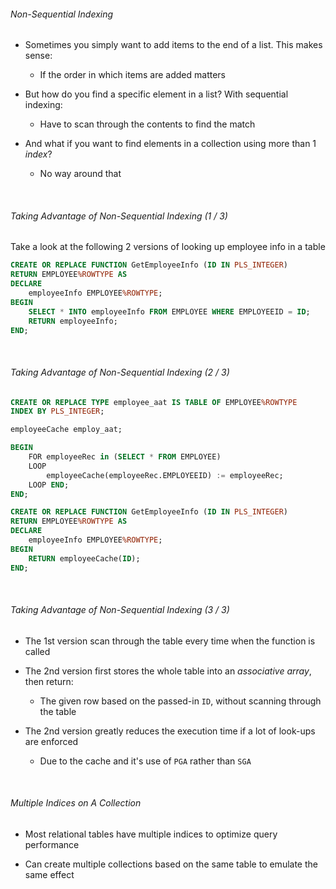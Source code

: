 ###### Non-Sequential Indexing

- Sometimes you simply want to add items to the end of a list. This makes sense:
  
  - If the order in which items are added matters

- But how do you find a specific element in a list? With sequential indexing: 
  
  - Have to scan through the contents to find the match

- And what if you want to find elements in a collection using more than 1 *index*?
  
  - No way around that

    

###### Taking Advantage of Non-Sequential Indexing (1 / 3)

Take a look at the following 2 versions of looking up employee info in a table

```sql
CREATE OR REPLACE FUNCTION GetEmployeeInfo (ID IN PLS_INTEGER)
RETURN EMPLOYEE%ROWTYPE AS
DECLARE
    employeeInfo EMPLOYEE%ROWTYPE;
BEGIN
    SELECT * INTO employeeInfo FROM EMPLOYEE WHERE EMPLOYEEID = ID;
    RETURN employeeInfo; 
END;
```

    

###### Taking Advantage of Non-Sequential Indexing (2 / 3)

```sql
CREATE OR REPLACE TYPE employee_aat IS TABLE OF EMPLOYEE%ROWTYPE
INDEX BY PLS_INTEGER;
```

```sql
employeeCache employ_aat;
```

```sql
BEGIN
    FOR employeeRec in (SELECT * FROM EMPLOYEE)
    LOOP
        employeeCache(employeeRec.EMPLOYEEID) := employeeRec;
    LOOP END;
END;
```

```sql
CREATE OR REPLACE FUNCTION GetEmployeeInfo (ID IN PLS_INTEGER)
RETURN EMPLOYEE%ROWTYPE AS
DECLARE
    employeeInfo EMPLOYEE%ROWTYPE;
BEGIN
    RETURN employeeCache(ID);
END;
```

    

###### Taking Advantage of Non-Sequential Indexing (3 / 3)

- The 1st version scan through the table every time when the function is called

- The 2nd version first stores the whole table into an *associative array*, then return:
  
  - The given row based on the passed-in `ID`, without scanning through the table

- The 2nd version greatly reduces the execution time if a lot of look-ups are enforced
  
  - Due to the cache and it's use of `PGA` rather than `SGA`

    

###### Multiple Indices on A Collection

- Most relational tables have multiple indices to optimize query performance

- Can create multiple collections based on the same table to emulate the same effect

    


